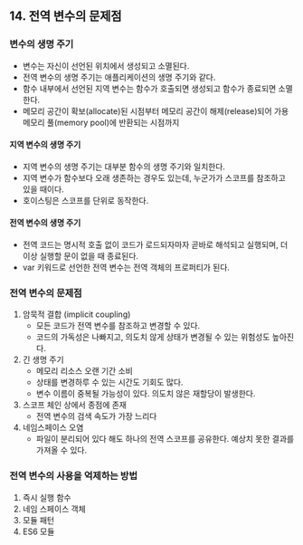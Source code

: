 ## 14. 전역 변수의 문제점

### 변수의 생명 주기
- 변수는 자신이 선언된 위치에서 생성되고 소멸된다.
- 전역 변수의 생명 주기는 애플리케이션의 생명 주기와 같다.
- 함수 내부에서 선언된 지역 변수는 함수가 호출되면 생성되고 함수가 종료되면 소멸한다.
- 메모리 공간이 확보(allocate)된 시점부터 메모리 공간이 해제(release)되어 가용 메모리 풀(memory pool)에 반환되는 시점까지

#### 지역 변수의 생명 주기
- 지역 변수의 생명 주기는 대부분 함수의 생명 주기와 일치한다.
- 지역 변수가 함수보다 오래 생존하는 경우도 있는데, 누군가가 스코프를 참조하고 있을 때이다.
- 호이스팅은 스코프를 단위로 동작한다.

#### 전역 변수의 생명 주기
- 전역 코드는 명시적 호출 없이 코드가 로드되자마자 곧바로 해석되고 실행되며, 더 이상 실행할 문이 없을 때 종료된다.
- var 키워드로 선언한 전역 변수는 전역 객체의 프로퍼티가 된다.

### 전역 변수의 문제점
1. 암묵적 결합 (implicit coupling)
	- 모든 코드가 전역 변수를 참조하고 변경할 수 있다.
	- 코드의 가독성은 나빠지고, 의도치 않게 상태가 변경될 수 있는 위험성도 높아진다.
2. 긴 생명 주기
	- 메모리 리소스 오랜 기간 소비
	- 상태를 변경하루 수 있는 시간도 기회도 많다.
	- 변수 이름이 중복될 가능성이 있다. 의도치 않은 재할당이 발생한다.
3. 스코프 체인 상에서 종점에 존재
	- 전역 변수의 검색 속도가 가장 느리다
4. 네임스페이스 오염
	- 파일이 분리되어 있다 해도 하나의 전역 스코프를 공유한다. 예상치 못한 결과를 가져올 수 있다.

### 전역 변수의 사용을 억제하는 방법
1. 즉시 실행 함수
2. 네임 스페이스 객체
3. 모듈 패턴
4. ES6 모듈
